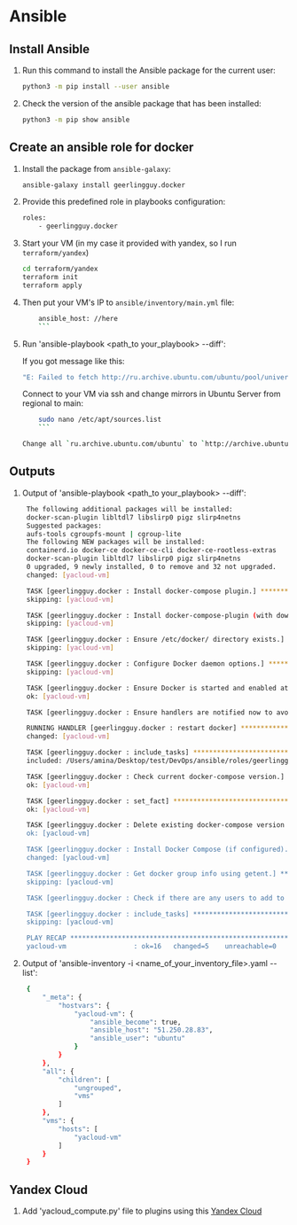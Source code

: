 # Ansible

## Install Ansible

1. Run this command to install the Ansible package for the current user:

    ```bash
    python3 -m pip install --user ansible
    ```

1. Check the version of the ansible package that has been installed:

    ```bash
    python3 -m pip show ansible
    ```

## Create an ansible role for docker

1. Install the package from `ansible-galaxy`:

    ```bash
    ansible-galaxy install geerlingguy.docker
    ```

1. Provide this predefined role in playbooks configuration:

    ```bash
    roles: 
        - geerlingguy.docker
    ```

1. Start your VM (in my case it provided with yandex, so I run `terraform/yandex`)

    ```bash
    cd terraform/yandex
    terraform init
    terraform apply
    ```

1. Then put your VM's IP to `ansible/inventory/main.yml` file:

    ```bash
        ansible_host: //here
        ```

1. Run 'ansible-playbook <path_to your_playbook> --diff':

    If you got message like this:

    ```bash
    "E: Failed to fetch http://ru.archive.ubuntu.com/ubuntu/pool/universe/a/apt/apt-transport-https_2.4.7_all.deb  404  Not Found [IP: 213.180.204.183 80]"
    ```

    Connect to your VM via ssh and change mirrors in Ubuntu Server from regional to main:

    ```bash
        sudo nano /etc/apt/sources.list
        ```

    Change all `ru.archive.ubuntu.com/ubuntu` to `http://archive.ubuntu.com/ubuntu`

## Outputs

1. Output of 'ansible-playbook <path_to your_playbook> --diff':

   ```sh
    The following additional packages will be installed:
    docker-scan-plugin libltdl7 libslirp0 pigz slirp4netns
    Suggested packages:
    aufs-tools cgroupfs-mount | cgroup-lite
    The following NEW packages will be installed:
    containerd.io docker-ce docker-ce-cli docker-ce-rootless-extras
    docker-scan-plugin libltdl7 libslirp0 pigz slirp4netns
    0 upgraded, 9 newly installed, 0 to remove and 32 not upgraded.
    changed: [yacloud-vm]

    TASK [geerlingguy.docker : Install docker-compose plugin.] ********************************************************************************************
    skipping: [yacloud-vm]

    TASK [geerlingguy.docker : Install docker-compose-plugin (with downgrade option).] ********************************************************************
    skipping: [yacloud-vm]

    TASK [geerlingguy.docker : Ensure /etc/docker/ directory exists.] *************************************************************************************
    skipping: [yacloud-vm]

    TASK [geerlingguy.docker : Configure Docker daemon options.] ******************************************************************************************
    skipping: [yacloud-vm]

    TASK [geerlingguy.docker : Ensure Docker is started and enabled at boot.] *****************************************************************************
    ok: [yacloud-vm]

    TASK [geerlingguy.docker : Ensure handlers are notified now to avoid firewall conflicts.] *************************************************************

    RUNNING HANDLER [geerlingguy.docker : restart docker] *************************************************************************************************
    changed: [yacloud-vm]

    TASK [geerlingguy.docker : include_tasks] *************************************************************************************************************
    included: /Users/amina/Desktop/test/DevOps/ansible/roles/geerlingguy.docker/tasks/docker-compose.yml for yacloud-vm

    TASK [geerlingguy.docker : Check current docker-compose version.] *************************************************************************************
    ok: [yacloud-vm]

    TASK [geerlingguy.docker : set_fact] ******************************************************************************************************************
    ok: [yacloud-vm]

    TASK [geerlingguy.docker : Delete existing docker-compose version if it's different.] *****************************************************************
    ok: [yacloud-vm]

    TASK [geerlingguy.docker : Install Docker Compose (if configured).] ***********************************************************************************
    changed: [yacloud-vm]

    TASK [geerlingguy.docker : Get docker group info using getent.] ***************************************************************************************
    skipping: [yacloud-vm]

    TASK [geerlingguy.docker : Check if there are any users to add to the docker group.] ******************************************************************

    TASK [geerlingguy.docker : include_tasks] *************************************************************************************************************
    skipping: [yacloud-vm]

    PLAY RECAP ********************************************************************************************************************************************
    yacloud-vm                 : ok=16   changed=5    unreachable=0    failed=0    skipped=12   rescued=0    ignored=0
   ```

1. Output of 'ansible-inventory -i <name_of_your_inventory_file>.yaml --list':

   ```sh
    {
        "_meta": {
            "hostvars": {
                "yacloud-vm": {
                    "ansible_become": true,
                    "ansible_host": "51.250.28.83",
                    "ansible_user": "ubuntu"
                }
            }
        },
        "all": {
            "children": [
                "ungrouped",
                "vms"
            ]
        },
        "vms": {
            "hosts": [
                "yacloud-vm"
            ]
        }
    }
   ```

## Yandex Cloud

1. Add 'yacloud_compute.py' file to plugins using this [Yandex Cloud](https://github.com/rodion-goritskov/yacloud_compute)
